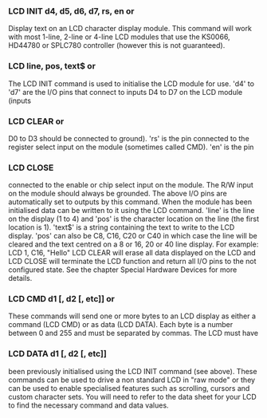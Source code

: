 

### LCD INIT d4, d5, d6, d7, rs, en or

 Display text on an LCD character display module. This command will work with most 1-line, 2-line or 4-line LCD modules that use the KS0066, HD44780 or SPLC780 controller (however this is not guaranteed).

### LCD line, pos, text$ or

 The LCD INIT command is used to initialise the LCD module for use. 'd4' to 'd7' are the I/O pins that connect to inputs D4 to D7 on the LCD module (inputs

### LCD CLEAR or

 D0 to D3 should be connected to ground). 'rs' is the pin connected to the register select input on the module (sometimes called CMD). 'en' is the pin

### LCD CLOSE

 connected to the enable or chip select input on the module. The R/W input on the module should always be grounded. The above I/O pins are automatically set to outputs by this command. When the module has been initialised data can be written to it using the LCD command. 'line' is the line on the display (1 to 4) and 'pos' is the character location on the line (the first location is 1). 'text$' is a string containing the text to write to the LCD display. 'pos' can also be C8, C16, C20 or C40 in which case the line will be cleared and the text centred on a 8 or 16, 20 or 40 line display. For example: LCD 1, C16, "Hello" LCD CLEAR will erase all data displayed on the LCD and LCD CLOSE will terminate the LCD function and return all I/O pins to the not configured state. See the chapter Special Hardware Devices for more details.

### LCD CMD d1 [, d2 [, etc]] or

 These commands will send one or more bytes to an LCD display as either a command (LCD CMD) or as data (LCD DATA). Each byte is a number between 0 and 255 and must be separated by commas. The LCD must have

### LCD DATA d1 [, d2 [, etc]]

 been previously initialised using the LCD INIT command (see above). These commands can be used to drive a non standard LCD in "raw mode" or they can be used to enable specialised features such as scrolling, cursors and custom character sets. You will need to refer to the data sheet for your LCD to find the necessary command and data values.